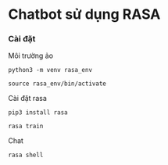 # Chatbot sử dụng RASA
### Cài đặt
Môi trường ảo

```python3 -m venv rasa_env```

```source rasa_env/bin/activate```

Cài đặt rasa

```pip3 install rasa```

```rasa train```

Chat

```rasa shell```
